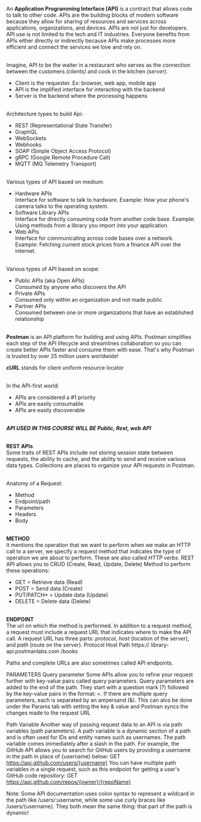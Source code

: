 An **Application Programming Interface (API)** is a contract that allows code to talk to other code. APIs are the building blocks of modern software because they allow for sharing of resources and services across applications, organizations, and devices. APIs are not just for developers. API use is not limited to the tech and IT industries. Everyone benefits from APIs either directly or indirectly because APIs make processes more efficient and connect the services we love and rely on.<br><br>

Imagine, API to be the waiter in a restaurant who serves as the connection between the customers *(clients)* and cook in the kitchen *(server)*.
- Client is the requester. Ex: browser, web app, mobile app
- API is the implified interface for interacting with the backend
- Server is the backend where the processing happens<br><br>

Architecture types to build Api:
- REST (Representational State Transfer)
- GraphQL
- WebSockets
- Webhooks
- SOAP (Simple Object Access Protocol)
- gRPC (Google Remote Procedure Call)
- MQTT (MQ Telemetry Transport)<br><br>

Various types of API based on medium:
- Hardware APIs<br>
  Interface for software to talk to hardware.
  Example: How your phone's camera talks to the operating system. 
- Software Library APIs<br>
  Interface for directly consuming code from another code base.
  Example: Using methods from a library you import into your application.
- Web APIs<br>
  Interface for communicating across code bases over a network.
  Example: Fetching current stock prices from a finance API over the internet.<br><br>

Various types of API based on scope:
- Public APIs (aka Open APIs)<br>
  Consumed by anyone who discovers the API
- Private APIs<br>
  Consumed only within an organization and not made public
- Partner APIs<br>
  Consumed between one or more organizations that have an established relationship<br><br>

**Postman** is an API platform for building and using APIs. Postman simplifies each step of the API lifecycle and streamlines collaboration so you can create better APIs faster and consume them with ease. That's why Postman is trusted by over 25 million users worldwide!

**cURL** stands for client uniform resource locator<br><br>

In the API-first world:
- APIs are considered a #1 priority
- APIs are easily consumable
- APIs are easily discoverable<br><br>

***API USED IN THIS COURSE WILL BE Public, Rest, web API***<br><br>

**REST APIs**<br>
Some traits of REST APIs include not storing session state between requests, the ability to cache, and the ability to send and receive various data types.
Collections are places to organize your API requests in Postman.<br><br>

Anatomy of a Request:
- Method
- Endpoint/path
- Parameters
- Headers
- Body<br><br>

**METHOD**<br>
It mentions the operation that we want to perform when we make an HTTP call to a server, we specify a request method that indicates the type of operation we are about to perform. These are also called *HTTP verbs*.
REST API allows you to CRUD (Create, Read, Update, Delete)
Method to perform these operations:
- GET = Retrieve data (Read)
- POST = Send data (Create)
- PUT/PATCH* = Update data (Update)
- DELETE = Delete data (Delete)<br><br>

**ENDPOINT**<br>
The url on which the method is performed. In addition to a request method, a request must include a request URL that indicates where to make the API call. A request URL has three parts: *protocol*, *host* (location of the server), and *path* (route on the server).
Protocol 
Host
Path
https://
library-api.postmanlabs.com
/books

Paths and complete URLs are also sometimes called API endpoints.

PARAMETERS
Query parameter
Some APIs allow you to refine your request further with key-value pairs called query parameters.
Query parameters are added to the end of the path. They start with a question mark (?) followed by the key-value pairs in the format: <key>=<value>.  If there are multiple query parameters, each is separated by an ampersand (&). This can alos be done under the Params tab with setting the key & value and Postman syncs the changes made to the request URL

Path Variable
Another way of passing request data to an API is via path variables (path parameters). A path variable is a dynamic section of a path and is often used for IDs and entity names such as usernames. The path variable comes immediately after a slash in the path. For example, the GitHub API allows you to search for GitHub users by providing a username in the path in place of {username} below: GET https://api.github.com/users/{username}
You can have multiple path variables in a single request, such as this endpoint for getting a user's GitHub code repository: GET https://api.github.com/repos/{owner}/{repoName}

Note: Some API documentation uses colon syntax to represent a wildcard in the path like /users/:username, while some use curly braces like /users/{username}. They both mean the same thing: that part of the path is dynamic!
